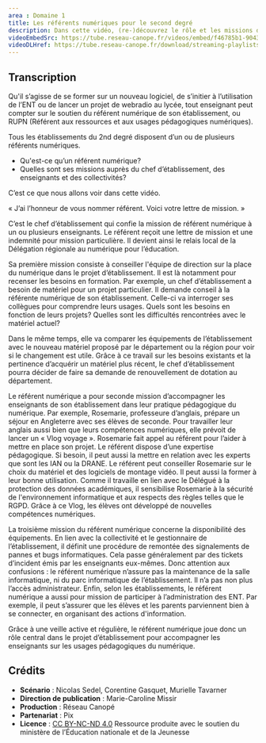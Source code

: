 ```yaml
---
area : Domaine 1
title: Les référents numériques pour le second degré
description: Dans cette vidéo, (re-)découvrez le rôle et les missions d'un référent pour les ressources et usages pédagogiques numériques.
videoEmbedSrc: https://tube.reseau-canope.fr/videos/embed/f46785b1-9043-4770-8b51-761b54f84988
videoDLHref: https://tube.reseau-canope.fr/download/streaming-playlists/hls/videos/f46785b1-9043-4770-8b51-761b54f84988-1080-fragmented.mp4
---
```


## Transcription

Qu'il s’agisse de se former sur un nouveau logiciel, de s’initier à l’utilisation de l’ENT ou de
lancer un projet de webradio au lycée, tout enseignant peut compter sur le soutien du
référent numérique de son établissement, ou RUPN (Référent aux ressources et aux usages
pédagogiques numériques).

Tous les établissements du 2nd degré disposent d’un ou de plusieurs référents numériques.

- Qu'est-ce qu’un référent numérique?
- Quelles sont ses missions auprès du chef d’établissement, des enseignants et des collectivités?

C’est ce que nous allons voir dans cette vidéo.

« J’ai l’honneur de vous nommer référent. Voici votre lettre de mission. »

C’est le chef d’établissement qui confie la mission de référent numérique à un ou plusieurs
enseignants. Le référent reçoit une lettre de mission et une indemnité pour mission
particulière. Il devient ainsi le relais local de la Délégation régionale au numérique pour
l’éducation.

Sa première mission consiste à conseiller l'équipe de direction sur la place du numérique
dans le projet d’établissement. Il est là notamment pour recenser les besoins en formation.
Par exemple, un chef d’établissement a besoin de matériel pour un projet particulier.
Il demande conseil à la référente numérique de son établissement. Celle-ci va interroger ses
collègues pour comprendre leurs usages. Quels sont les besoins en fonction de leurs
projets? Quelles sont les difficultés rencontrées avec le matériel actuel?

Dans le même temps, elle va comparer les équipements de l’établissement avec le nouveau
matériel proposé par le département ou la région pour voir si le changement est utile. Grâce
à ce travail sur les besoins existants et la pertinence d’acquérir un matériel plus récent, le
chef d’établissement pourra décider de faire sa demande de renouvellement de dotation au
département.

Le référent numérique a pour seconde mission d’accompagner les enseignants de son
établissement dans leur pratique pédagogique du numérique. Par exemple, Rosemarie,
professeure d’anglais, prépare un séjour en Angleterre avec ses élèves de seconde. Pour
travailler leur anglais aussi bien que leurs compétences numériques, elle prévoit de lancer
un « Vlog voyage ». Rosemarie fait appel au référent pour l’aider à mettre en place son
projet. Le référent dispose d’une expertise pédagogique. Si besoin, il peut aussi la mettre en
relation avec les experts que sont les IAN ou la DRANE. Le référent peut conseiller Rosemarie
sur le choix du matériel et des logiciels de montage vidéo. Il peut aussi la former à leur
bonne utilisation. Comme il travaille en lien avec le Délégué à la protection des données
académiques, il sensibilise Rosemarie à la sécurité de l'environnement informatique et aux
respects des règles telles que le RGPD. Grâce à ce Vlog, les élèves ont développé de
nouvelles compétences numériques.

La troisième mission du référent numérique concerne la disponibilité des équipements. En
lien avec la collectivité et le gestionnaire de l’établissement, il définit une procédure de
remontée des signalements de pannes et bugs informatiques. Cela passe généralement par
des tickets d’incident émis par les enseignants eux-mêmes. Donc attention aux confusions :
le référent numérique n’assure pas la maintenance de la salle informatique, ni du parc
informatique de l’établissement. Il n’a pas non plus l’accès administrateur. Enfin, selon les
établissements, le référent numérique a aussi pour mission de participer à l’administration
des ENT. Par exemple, il peut s’assurer que les élèves et les parents parviennent bien à se
connecter, en organisant des actions d'information.

Grâce à une veille active et régulière, le référent numérique joue donc un rôle central dans le
projet d’établissement pour accompagner les enseignants sur les usages pédagogiques du
numérique.

## Crédits

- **Scénario** : Nicolas Sedel, Corentine Gasquet, Murielle Tavarner
- **Direction de publication** : Marie-Caroline Missir
- **Production** : Réseau Canopé
- **Partenariat** : Pix
- **Licence** : [CC BY-NC-ND 4.0](https://creativecommons.org/licenses/by-nc-nd/4.0/deed.fr)
Ressource produite avec le soutien du ministère de l’Éducation nationale et de la Jeunesse
